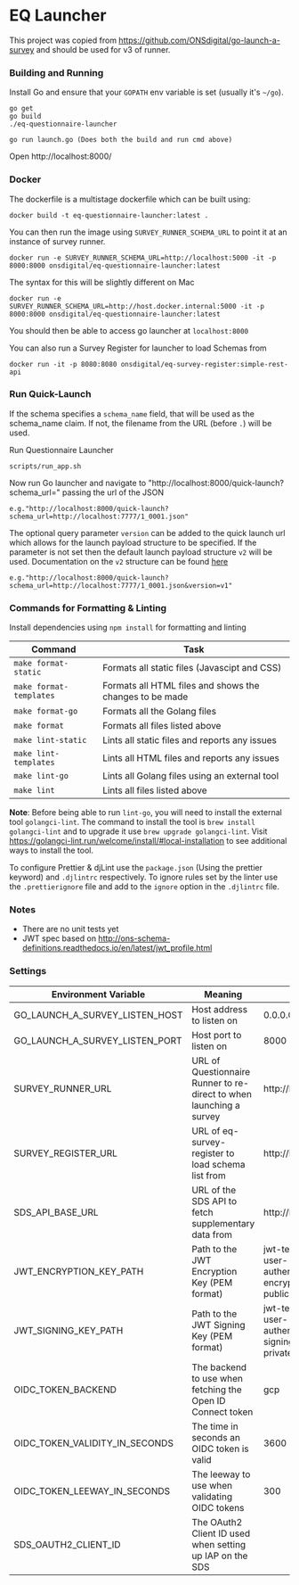 # EQ Launcher

This project was copied from https://github.com/ONSdigital/go-launch-a-survey and should be used for v3 of runner.

### Building and Running
Install Go and ensure that your `GOPATH` env variable is set (usually it's `~/go`).

```
go get
go build
./eq-questionnaire-launcher

go run launch.go (Does both the build and run cmd above)
```

Open http://localhost:8000/

### Docker
The dockerfile is a multistage dockerfile which can be built using:

```
docker build -t eq-questionnaire-launcher:latest .
```

You can then run the image using `SURVEY_RUNNER_SCHEMA_URL` to point it at an instance of survey runner.

```
docker run -e SURVEY_RUNNER_SCHEMA_URL=http://localhost:5000 -it -p 8000:8000 onsdigital/eq-questionnaire-launcher:latest
```

The syntax for this will be slightly different on Mac

```
docker run -e SURVEY_RUNNER_SCHEMA_URL=http://host.docker.internal:5000 -it -p 8000:8000 onsdigital/eq-questionnaire-launcher:latest
```

You should then be able to access go launcher at `localhost:8000`

You can also run a Survey Register for launcher to load Schemas from

```
docker run -it -p 8080:8080 onsdigital/eq-survey-register:simple-rest-api
```

### Run Quick-Launch
If the schema specifies a `schema_name` field, that will be used as the schema_name claim. If not, the filename from the URL (before `.`) will be used.

Run Questionnaire Launcher
```
scripts/run_app.sh
```
Now run Go launcher and navigate to "http://localhost:8000/quick-launch?schema_url=" passing the url of the JSON
```
e.g."http://localhost:8000/quick-launch?schema_url=http://localhost:7777/1_0001.json"
```

The optional query parameter `version` can be added to the quick launch url which allows for the launch payload structure to be specified. If the parameter is not set then the default launch payload structure `v2` will be used.
Documentation on the `v2` structure can be found [here](https://github.com/ONSdigital/ons-schema-definitions/blob/v3/docs/rm_to_eq_runner_payload_v2.rst)
```
e.g."http://localhost:8000/quick-launch?schema_url=http://localhost:7777/1_0001.json&version=v1"
```

### Commands for Formatting & Linting
Install dependencies using `npm install` for formatting and linting

| Command                 | Task                                                    |
|-------------------------|---------------------------------------------------------|
| `make format-static`    | Formats all static files (Javascipt and CSS)            |
| `make format-templates` | Formats all HTML files and shows the changes to be made |
| `make format-go`        | Formats all the Golang files                            |
| `make format`           | Formats all files listed above                          |
| `make lint-static`      | Lints all static files and reports any issues           |
| `make lint-templates`   | Lints all HTML files and reports any issues             |
| `make lint-go`          | Lints all Golang files using an external tool           |
| `make lint`             | Lints all files listed above                            |

**Note**: Before being able to run `lint-go`, you will need to install the external tool `golangci-lint`. The command to
install the tool is `brew install golangci-lint` and to upgrade it use `brew upgrade golangci-lint`. Visit 
https://golangci-lint.run/welcome/install/#local-installation to see additional ways to install the tool.

To configure Prettier & djLint use the `package.json` (Using the prettier keyword) and `.djlintrc` respectively. To 
ignore rules set by the linter use the `.prettierignore` file and add to the `ignore` option in the `.djlintrc` file. 



### Notes
* There are no unit tests yet
* JWT spec based on http://ons-schema-definitions.readthedocs.io/en/latest/jwt_profile.html

### Settings

| Environment Variable           | Meaning                                                             | Default                                                                |
|--------------------------------|---------------------------------------------------------------------|------------------------------------------------------------------------|
| GO_LAUNCH_A_SURVEY_LISTEN_HOST | Host address  to listen on                                          | 0.0.0.0                                                                |
| GO_LAUNCH_A_SURVEY_LISTEN_PORT | Host port to listen on                                              | 8000                                                                   |
| SURVEY_RUNNER_URL              | URL of Questionnaire Runner to re-direct to when launching a survey | http://localhost:5000                                                  |
| SURVEY_REGISTER_URL            | URL of eq-survey-register to load schema list from                  | http://localhost:8080                                                  |
| SDS_API_BASE_URL               | URL of the SDS API to fetch supplementary data from                 | http://localhost:5003                                                  |
| JWT_ENCRYPTION_KEY_PATH        | Path to the JWT Encryption Key (PEM format)                         | jwt-test-keys/sdc-user-authentication-encryption-sr-public-key.pem     |
| JWT_SIGNING_KEY_PATH           | Path to the JWT Signing Key (PEM format)                            | jwt-test-keys/sdc-user-authentication-signing-launcher-private-key.pem |
| OIDC_TOKEN_BACKEND             | The backend to use when fetching the Open ID Connect token          | gcp                                                                    |
| OIDC_TOKEN_VALIDITY_IN_SECONDS | The time in seconds an OIDC token is valid                          | 3600                                                                   |
| OIDC_TOKEN_LEEWAY_IN_SECONDS   | The leeway to use when validating OIDC tokens                       | 300                                                                    |
| SDS_OAUTH2_CLIENT_ID           | The OAuth2 Client ID used when setting up IAP on the SDS            |                                                                        |
